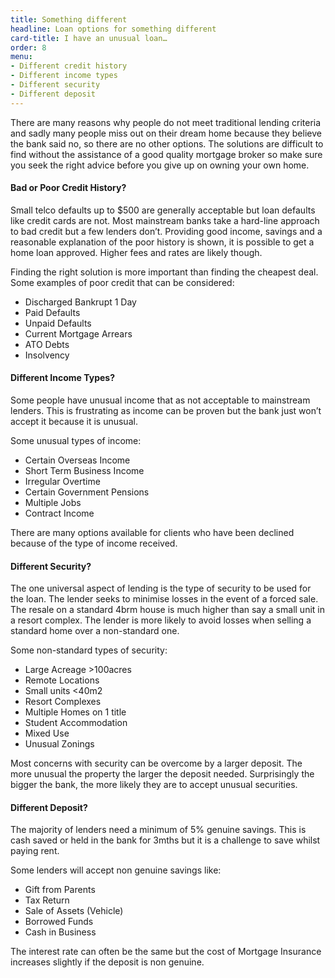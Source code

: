```yaml
---
title: Something different
headline: Loan options for something different
card-title: I have an unusual loan…
order: 8
menu:
- Different credit history
- Different income types
- Different security
- Different deposit
---
```


There are many reasons why people do not meet traditional lending criteria and sadly many people miss out on their dream home because they believe the bank said no, so there are no other options. The solutions are difficult to find without the assistance of a good quality mortgage broker so make sure you seek the right advice before you give up on owning your own home.

<h4 id="different-credit-history">Bad or Poor Credit History?</h4>
Small telco defaults up to $500 are generally acceptable but loan defaults like credit cards are not. Most mainstream banks take a hard-line approach to bad credit but a few lenders don’t.  Providing good income, savings and a reasonable explanation of the poor history is shown, it is possible to get a home loan approved.  Higher fees and rates are likely though.

Finding the right solution is more important than finding the cheapest deal. Some examples of poor credit that can be considered:

* Discharged Bankrupt 1 Day
* Paid Defaults
* Unpaid Defaults
* Current Mortgage Arrears
* ATO Debts
* Insolvency

<h4 id="different-income-types">Different Income Types?</h4>
Some people have unusual income that as not acceptable to mainstream lenders.  This is frustrating as income can be proven but the bank just won’t accept it because it is unusual. 

Some unusual types of income:

* Certain Overseas Income
* Short Term Business Income
* Irregular Overtime
* Certain Government Pensions
* Multiple Jobs
* Contract Income

There are many options available for clients who have been declined because of the type of income received.

<h4 id="different-security">Different Security?</h4>
The one universal aspect of lending is the type of security to be used for the loan. The lender seeks to minimise losses in the event of a forced sale.  The resale on a standard 4brm house is much higher than say a small unit in a resort complex. The lender is more likely to avoid losses when selling a standard home over a non-standard one.

Some non-standard types of security:

* Large Acreage >100acres
* Remote Locations
* Small units <40m<span class="superscript">2</span>
* Resort Complexes
* Multiple Homes on 1 title
* Student Accommodation
* Mixed Use
* Unusual Zonings

Most concerns with security can be overcome by a larger deposit.  The more unusual the property the larger the deposit needed. Surprisingly the bigger the bank, the more likely they are to accept unusual securities.

<h4 id="different-deposit">Different Deposit?</h4>
The majority of lenders need a minimum of 5% genuine savings.  This is cash saved or held in the bank for 3mths but it is a challenge to save whilst paying rent. 

Some lenders will accept non genuine savings like:
* Gift from Parents
* Tax Return
* Sale of Assets (Vehicle)
* Borrowed Funds
* Cash in Business

The interest rate can often be the same but the cost of Mortgage Insurance increases slightly if the deposit is non genuine.
